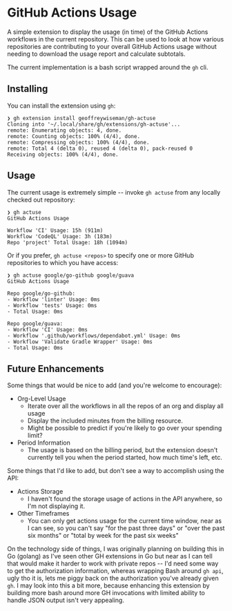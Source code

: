 # GitHub Actions Usage

A simple extension to display the usage (in time) of the GitHub Actions workflows in the current repository. This can be used to look at how various repositories are contributing to your overall GitHub Actions usage without needing to download the usage report and calculate subtotals.

The current implementation is a bash script wrapped around the `gh` cli.

## Installing

You can install the extension using `gh`:

```
❯ gh extension install geoffreywiseman/gh-actuse
Cloning into '~/.local/share/gh/extensions/gh-actuse'...
remote: Enumerating objects: 4, done.
remote: Counting objects: 100% (4/4), done.
remote: Compressing objects: 100% (4/4), done.
remote: Total 4 (delta 0), reused 4 (delta 0), pack-reused 0
Receiving objects: 100% (4/4), done.
```

## Usage
The current usage is extremely simple -- invoke `gh actuse` from any locally checked out repository:

```
❯ gh actuse
GitHub Actions Usage

Workflow 'CI' Usage: 15h (911m)
Workflow 'CodeQL' Usage: 3h (183m)
Repo 'project' Total Usage: 18h (1094m)
```

Or if you prefer, `gh actuse <repos>` to specify one or more GitHub repositories to which you have access:

```
❯ gh actuse google/go-github google/guava
GitHub Actions Usage

Repo google/go-github:
- Workflow 'linter' Usage: 0ms
- Workflow 'tests' Usage: 0ms
- Total Usage: 0ms

Repo google/guava:
- Workflow 'CI' Usage: 0ms
- Workflow '.github/workflows/dependabot.yml' Usage: 0ms
- Workflow 'Validate Gradle Wrapper' Usage: 0ms
- Total Usage: 0ms
```

## Future Enhancements

Some things that would be nice to add (and you're welcome to encourage):

- Org-Level Usage
    - Iterate over all the workflows in all the repos of an org and display all usage
    - Display the included minutes from the billing resource.
    - Might be possible to predict if you're likely to go over your spending limit?
- Period Information
    - The usage is based on the billing period, but the extension doesn't currently tell you when the period started, how much time's left, etc.

Some things that I'd like to add, but don't see a way to accomplish using the API:

- Actions Storage
    - I haven't found the storage usage of actions in the API anywhere, so I'm not displaying it.
- Other Timeframes
    - You can only get actions usage for the current time window, near as I can see, so you can't say "for the past three days" or "over the past six months" or "total by week for the past six weeks"

On the technology side of things, I was originally planning on building this in Go (golang) as I've seen other GH extensions in Go but near as I can tell that would make it harder to work with private repos -- I'd need some way to get the authorization information, whereas wrapping Bash around `gh api`, ugly tho it is, lets me piggy back on the authorization you've already given `gh`.  I may look into this a bit more, because enhancing this extension by building more bash around more GH invocations with limited ability to handle JSON output isn't very appealing.
